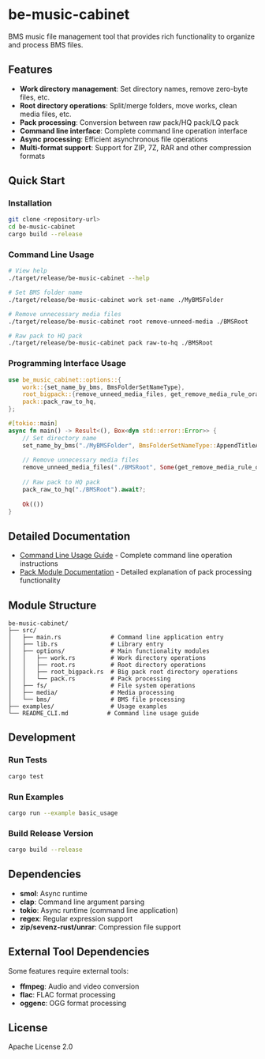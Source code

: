 # be-music-cabinet

BMS music file management tool that provides rich functionality to organize and process BMS files.

## Features

- **Work directory management**: Set directory names, remove zero-byte files, etc.
- **Root directory operations**: Split/merge folders, move works, clean media files, etc.
- **Pack processing**: Conversion between raw pack/HQ pack/LQ pack
- **Command line interface**: Complete command line operation interface
- **Async processing**: Efficient asynchronous file operations
- **Multi-format support**: Support for ZIP, 7Z, RAR and other compression formats

## Quick Start

### Installation

```bash
git clone <repository-url>
cd be-music-cabinet
cargo build --release
```

### Command Line Usage

```bash
# View help
./target/release/be-music-cabinet --help

# Set BMS folder name
./target/release/be-music-cabinet work set-name ./MyBMSFolder

# Remove unnecessary media files
./target/release/be-music-cabinet root remove-unneed-media ./BMSRoot

# Raw pack to HQ pack
./target/release/be-music-cabinet pack raw-to-hq ./BMSRoot
```

### Programming Interface Usage

```rust
use be_music_cabinet::options::{
    work::{set_name_by_bms, BmsFolderSetNameType},
    root_bigpack::{remove_unneed_media_files, get_remove_media_rule_oraja},
    pack::pack_raw_to_hq,
};

#[tokio::main]
async fn main() -> Result<(), Box<dyn std::error::Error>> {
    // Set directory name
    set_name_by_bms("./MyBMSFolder", BmsFolderSetNameType::AppendTitleArtist).await?;
    
    // Remove unnecessary media files
    remove_unneed_media_files("./BMSRoot", Some(get_remove_media_rule_oraja())).await?;
    
    // Raw pack to HQ pack
    pack_raw_to_hq("./BMSRoot").await?;
    
    Ok(())
}
```

## Detailed Documentation

- [Command Line Usage Guide](README_CLI.md) - Complete command line operation instructions
- [Pack Module Documentation](README_PACK.md) - Detailed explanation of pack processing functionality

## Module Structure

```
be-music-cabinet/
├── src/
│   ├── main.rs              # Command line application entry
│   ├── lib.rs               # Library entry
│   ├── options/             # Main functionality modules
│   │   ├── work.rs          # Work directory operations
│   │   ├── root.rs          # Root directory operations
│   │   ├── root_bigpack.rs  # Big pack root directory operations
│   │   └── pack.rs          # Pack processing
│   ├── fs/                  # File system operations
│   ├── media/               # Media processing
│   └── bms/                 # BMS file processing
├── examples/                # Usage examples
└── README_CLI.md           # Command line usage guide
```

## Development

### Run Tests

```bash
cargo test
```

### Run Examples

```bash
cargo run --example basic_usage
```

### Build Release Version

```bash
cargo build --release
```

## Dependencies

- **smol**: Async runtime
- **clap**: Command line argument parsing
- **tokio**: Async runtime (command line application)
- **regex**: Regular expression support
- **zip/sevenz-rust/unrar**: Compression file support

## External Tool Dependencies

Some features require external tools:
- **ffmpeg**: Audio and video conversion
- **flac**: FLAC format processing
- **oggenc**: OGG format processing

## License

Apache License 2.0
